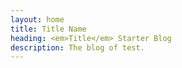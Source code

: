 ```yaml
---
layout: home
title: Title Name
heading: <em>Title</em> Starter Blog
description: The blog of test.
---
```


